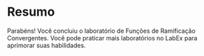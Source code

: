 # Resumo

Parabéns! Você concluiu o laboratório de Funções de Ramificação Convergentes. Você pode praticar mais laboratórios no LabEx para aprimorar suas habilidades.
